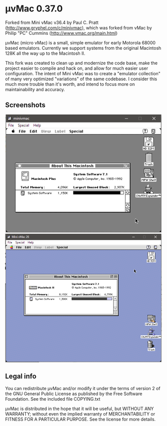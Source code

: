 # µvMac 0.37.0

Forked from Mini vMac v36.4 by Paul C. Pratt (http://www.gryphel.com/c/minivmac), which was forked from vMac by Philip "PC" Cummins (http://www.vmac.org/main.html)

µvMac (micro vMac) is a small, simple emulator for early Motorola 68000 based emulators. Currently we support systems from the original Macintosh 128K all the way up to the Macintosh II.

This fork was created to clean up and modernize the code base, make the project easier to compile and hack on, and allow for much easier user configuration. The intent of Mini vMac was to create a "emulator collection" of many very optimized "variations" of the same codebase. I consider this much more trouble than it's worth, and intend to focus more on maintainability and accuracy.

## Screenshots

![System 7.1 running on an emulated Macintosh Plus](macplus.png)
![System 7.1 running on an emulated Macintosh II](macii.png)

## Legal info

You can redistribute µvMac and/or modify it under the terms
of version 2 of the GNU General Public License as published by
the Free Software Foundation.  See the included file COPYING.txt

µvMac is distributed in the hope that it will be useful,
but WITHOUT ANY WARRANTY; without even the implied warranty of
MERCHANTABILITY or FITNESS FOR A PARTICULAR PURPOSE.  See the
license for more details.
